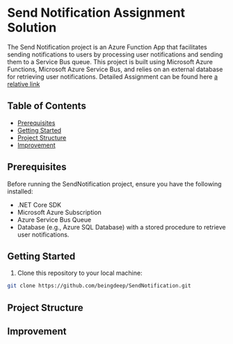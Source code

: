 # Send Notification Assignment Solution

The Send Notification project is an Azure Function App that facilitates sending notifications to users by processing user notifications and sending them to a Service Bus queue. This project is built using Microsoft Azure Functions, Microsoft Azure Service Bus, and relies on an external database for retrieving user notifications. Detailed Assignment can be found here [a relative link](ASSIGNMENT.md)

## Table of Contents

- [Prerequisites](#prerequisites)
- [Getting Started](#getting-started)
- [Project Structure](#project-structure)
- [Improvement](#improvement)

## Prerequisites

Before running the SendNotification project, ensure you have the following installed:

- .NET Core SDK
- Microsoft Azure Subscription
- Azure Service Bus Queue
- Database (e.g., Azure SQL Database) with a stored procedure to retrieve user notifications.

## Getting Started

1. Clone this repository to your local machine:

```bash
git clone https://github.com/beingdeep/SendNotification.git
```

## Project Structure



## Improvement

